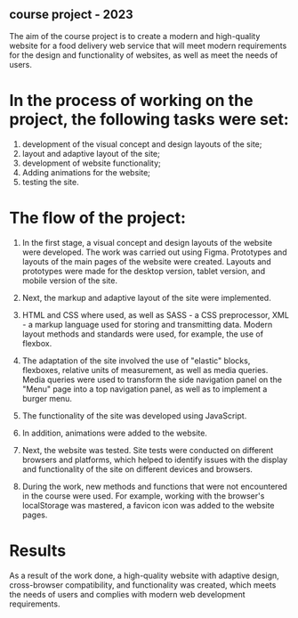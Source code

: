 ## course project - 2023

The aim of the course project is to create a modern and high-quality website for a food delivery web service that will meet modern requirements for the design and functionality of websites, as well as meet the needs of users.

# In the process of working on the project, the following tasks were set:
1. development of the visual concept and design layouts of the site;
2. layout and adaptive layout of the site;
3. development of website functionality;
5. Adding animations for the website;
6. testing the site.

# The flow of the project:

1. In the first stage, a visual concept and design layouts of the website were developed. The work was carried out using Figma. Prototypes and layouts of the main pages of the website were created. Layouts and prototypes were made for the desktop version, tablet version, and mobile version of the site.

2. Next, the markup and adaptive layout of the site were implemented.

3. HTML and CSS where used, as well as SASS - a CSS preprocessor, XML - a markup language used for storing and transmitting data. Modern layout methods and standards were used, for example, the use of flexbox.

4. The adaptation of the site involved the use of "elastic" blocks, flexboxes, relative units of measurement, as well as media queries. Media queries were used to transform the side navigation panel on the "Menu" page into a top navigation panel, as well as to implement a burger menu.

5. The functionality of the site was developed using JavaScript.

6. In addition, animations were added to the website.

7. Next, the website was tested. Site tests were conducted on different browsers and platforms, which helped to identify issues with the display and functionality of the site on different devices and browsers.

8. During the work, new methods and functions that were not encountered in the course were used. For example, working with the browser's localStorage was mastered, a favicon icon was added to the website pages.

# Results
As a result of the work done, a high-quality website with adaptive design, cross-browser compatibility, and functionality was created, which meets the needs of users and complies with modern web development requirements.
